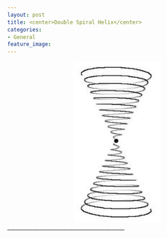 ```yaml
---
layout: post
title: <center>Double Spiral Helix</center>
categories:
- General
feature_image: 
---
```


<center>
	<img src="/images/double-spiral.jpg" width="200">
</center>
__________________________________________		
